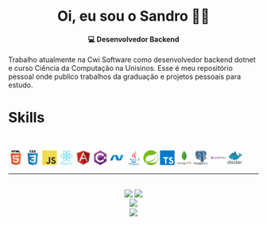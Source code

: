 # <div align="center">Oi, eu sou o Sandro 🙋‍♂️</div>
#### <div align="center">  💻 Desenvolvedor Backend</div>

Trabalho atualmente na Cwi Software como desenvolvedor backend dotnet e curso Ciência da Computação na Unisinos. Esse é meu repositório pessoal onde publico trabalhos da graduação e projetos pessoais para estudo.

# <div>Skills </div>
<br>
<div>
<p align="left">
    <img
    src="https://raw.githubusercontent.com/devicons/devicon/master/icons/html5/html5-original-wordmark.svg"
    alt="html5"
    width="30"
    height="30"
    title="HTML5"
  />
  <img
    src="https://raw.githubusercontent.com/devicons/devicon/master/icons/css3/css3-original-wordmark.svg"
    alt="css3"
    width="30"
    height="30"
    title="CSS3"
  />
    <img
    src="https://raw.githubusercontent.com/devicons/devicon/master/icons/javascript/javascript-original.svg"
    alt="javascript"
    width="30"
    height="30"
    title="JavaScript"
  />
    <img
    src="https://raw.githubusercontent.com/devicons/devicon/master/icons/react/react-original-wordmark.svg"
    alt="react"
    width="30"
    height="30"
    title="React"
  />
    <img
    src="https://raw.githubusercontent.com/devicons/devicon/master/icons/angularjs/angularjs-original.svg"
    alt="angular"
    width="30"
    height="30"
    title="Angular"
  />
    <img
    src="https://raw.githubusercontent.com/devicons/devicon/master/icons/csharp/csharp-original.svg"
    alt="csharp"
    width="30"
    height="30"
    title="C#"
  />
  <img
    src="https://raw.githubusercontent.com/devicons/devicon/master/icons/dot-net/dot-net-original.svg"
    alt="dotnet"
    width="30"
    height="30"
    title=".Net Core"
  />
  <img
    src="https://raw.githubusercontent.com/devicons/devicon/master/icons/java/java-original.svg"
    alt="java"
    width="30"
    height="30"
    title="Java"
  />
  <img
    src="https://raw.githubusercontent.com/devicons/devicon/master/icons/spring/spring-original.svg"
    alt="spring"
    width="30"
    height="30"
    title="SpringBoot"
  />
    <img
      src="https://raw.githubusercontent.com/devicons/devicon/master/icons/typescript/typescript-original.svg"
      alt="typescript"
      width="30"
      height="30"
      title="TypeScript"
    />
    <img
      src="https://raw.githubusercontent.com/devicons/devicon/master/icons/mongodb/mongodb-original-wordmark.svg"
      alt="mongodb"
      width="30"
      height="30"
      title="MongoDB"
    />
  <img
      src="https://raw.githubusercontent.com/devicons/devicon/master/icons/postgresql/postgresql-original-wordmark.svg"
      alt="postgres"
      width="30"
      height="30"
      title="Postgres"
    />
  <img
      src="https://raw.githubusercontent.com/devicons/devicon/master/icons/podman/podman-original-wordmark.svg"
      alt="podman"
      width="30"
      height="30"
      title="Podman"
    />
  <img
      src="https://raw.githubusercontent.com/devicons/devicon/master/icons/docker/docker-original-wordmark.svg"
      alt="docker"
      width="30"
      height="30"
      title="Docker"
    />
    </div>
</p>
<hr>
<div style="display: inline_block" align="center"><br>
<img height="140"  src="https://github-readme-stats.vercel.app/api?username=sferriss&show_icons=true&theme=ocean_dark&hide=stars,issues&locale=pt-br">
<img height="140"  src="https://github-readme-stats.vercel.app/api/top-langs/?username=sferriss&layout=compact&theme=ocean_dark&locale=pt-br">  
</div>
<div align="center"> 
  <div>
    <a href="https://www.linkedin.com/in/ferr1ss/"/>
    <img src="https://img.shields.io/badge/LinkedIn-0077B5?style=for-the-badge&logo=linkedin&logoColor=white">
  </div>
  <img  src="https://komarev.com/ghpvc/?username=your-github-sferriss&color=green">
</div>
